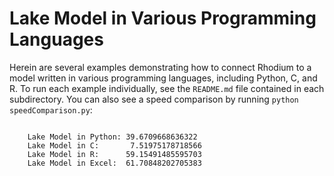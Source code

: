 # Lake Model in Various Programming Languages

Herein are several examples demonstrating how to connect Rhodium to a model written in
various programming languages, including Python, C, and R.  To run each example
individually, see the `README.md` file contained in each subdirectory.  You can
also see a speed comparison by running `python speedComparison.py`:

```

    Lake Model in Python: 39.6709668636322
    Lake Model in C:       7.51975178718566
    Lake Model in R:      59.15491485595703
    Lake Model in Excel:  61.70848202705383
```